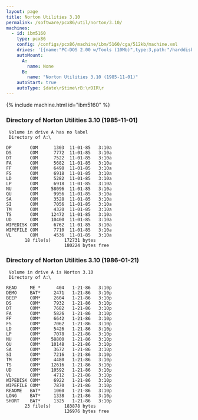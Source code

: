 ```yaml
---
layout: page
title: Norton Utilities 3.10
permalink: /software/pcx86/util/norton/3.10/
machines:
  - id: ibm5160
    type: pcx86
    config: /configs/pcx86/machine/ibm/5160/cga/512kb/machine.xml
    drives: '[{name:"PC-DOS 2.00 w/Tools (10Mb)",type:3,path:"/harddisks/pcx86/10mb/PCDOS200-C400.json"},{name:"MS-DOS 1.x/2.x Source (10Mb)",type:3,path:"/harddisks/pcx86/10mb/MSDOS-SRC.json"}]'
    autoMount:
      A:
        name: None
      B:
        name: "Norton Utilities 3.10 (1985-11-01)"
    autoStart: true
    autoType: $date\r$time\rB:\rDIR\r
---
```


{% include machine.html id="ibm5160" %}

### Directory of Norton Utilities 3.10 (1985-11-01)

     Volume in drive A has no label
     Directory of A:\

    DP       COM      1303  11-01-85   3:10a
    DS       COM      7772  11-01-85   3:10a
    DT       COM      7522  11-01-85   3:10a
    FA       COM      5682  11-01-85   3:10a
    FF       COM      6498  11-01-85   3:10a
    FS       COM      6918  11-01-85   3:10a
    LD       COM      5282  11-01-85   3:10a
    LP       COM      6918  11-01-85   3:10a
    NU       COM     58096  11-01-85   3:10a
    QU       COM      9956  11-01-85   3:10a
    SA       COM      3528  11-01-85   3:10a
    SI       COM      7056  11-01-85   3:10a
    TM       COM      4320  11-01-85   3:10a
    TS       COM     12472  11-01-85   3:10a
    UD       COM     10400  11-01-85   3:10a
    WIPEDISK COM      6762  11-01-85   3:10a
    WIPEFILE COM      7710  11-01-85   3:10a
    VL       COM      4536  11-01-85   3:10a
           18 file(s)     172731 bytes
                          180224 bytes free

### Directory of Norton Utilities 3.10 (1986-01-21)

     Volume in drive A is Norton 3.10
     Directory of A:\

    READ     ME *      404   1-21-86   3:10p
    DEMO     BAT*     2471   1-21-86   3:10p
    BEEP     COM*     2604   1-21-86   3:10p
    DS       COM*     7932   1-21-86   3:10p
    DT       COM*     7682   1-21-86   3:10p
    FA       COM*     5826   1-21-86   3:10p
    FF       COM*     6642   1-21-86   3:10p
    FS       COM*     7062   1-21-86   3:10p
    LD       COM*     5426   1-21-86   3:10p
    LP       COM*     7078   1-21-86   3:10p
    NU       COM*    58800   1-21-86   3:10p
    QU       COM*    10148   1-21-86   3:10p
    SA       COM*     3672   1-21-86   3:10p
    SI       COM*     7216   1-21-86   3:10p
    TM       COM*     4480   1-21-86   3:10p
    TS       COM*    12616   1-21-86   3:10p
    UD       COM*    10592   1-21-86   3:10p
    VL       COM*     4712   1-21-86   3:10p
    WIPEDISK COM*     6922   1-21-86   3:10p
    WIPEFILE COM*     7870   1-21-86   3:10p
    README   BAT*     1060   1-21-86   3:10p
    LONG     BAT*     1338   1-21-86   3:10p
    SHORT    BAT*     1325   1-21-86   3:10p
           23 file(s)     183878 bytes
                          126976 bytes free
